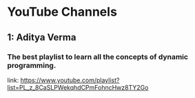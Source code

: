 # YouTube Channels

## 1: Aditya Verma
### The best playlist to learn all the concepts of dynamic programming.
link: https://www.youtube.com/playlist?list=PL_z_8CaSLPWekqhdCPmFohncHwz8TY2Go

